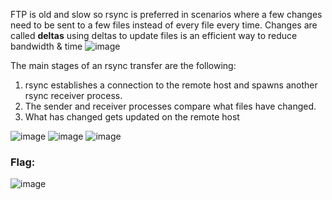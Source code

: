 FTP is old and slow so rsync is preferred in scenarios where a few changes need to be sent to a few files instead of every file every time.
	Changes are called **deltas**
		using deltas to update files is an efficient way to reduce bandwidth & time
![image](https://github.com/Meowdypi/Starting-Point---Tier-0/assets/122643833/917b5a94-8faa-4ea8-8fb8-50f87f72c894)

The main stages of an rsync transfer are the following:  
1. rsync establishes a connection to the remote host and spawns another rsync receiver process.  
2. The sender and receiver processes compare what files have changed.  
3. What has changed gets updated on the remote host

![image](https://github.com/Meowdypi/Starting-Point---Tier-0/assets/122643833/ae7179bb-9b0a-4d84-8fba-bf37d66c5f47)
![image](https://github.com/Meowdypi/Starting-Point---Tier-0/assets/122643833/1161004d-b7e6-4404-bdf2-42982d776779)
![image](https://github.com/Meowdypi/Starting-Point---Tier-0/assets/122643833/58741a45-1f4a-4fcc-8eb0-26a02a336052)

### Flag:
![image](https://github.com/Meowdypi/Starting-Point---Tier-0/assets/122643833/d405f8fd-9911-490e-83e9-e16509288433)

